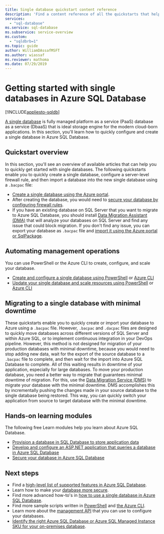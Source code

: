 ```yaml
---
title: Single database quickstart content reference
description: 'Find a content reference of all the quickstarts that help you quickly get started with Azure SQL Database.'
services:
  - "sql-database"
ms.service: sql-database
ms.subservice: service-overview
ms.custom:
  - "sqldbrb=1"
ms.topic: guide
author: WilliamDAssafMSFT
ms.author: wiassaf
ms.reviewer: mathoma
ms.date: 07/29/2019
---
```

# Getting started with single databases in Azure SQL Database
[!INCLUDE[appliesto-sqldb](../includes/appliesto-sqldb.md)]

[A single database](../index.yml) is fully managed platform as a service (PaaS) database as a service (DbaaS) that is ideal storage engine for the modern cloud-born applications. In this section, you'll learn how to quickly configure and create a single database in Azure SQL Database.

## Quickstart overview

In this section, you'll see an overview of available articles that can help you to quickly get started with single databases. The following quickstarts enable you to quickly create a single database, configure a server-level firewall rule, and then import a database into the new single database using a `.bacpac` file:

- [Create a single database using the Azure portal](single-database-create-quickstart.md).
- After creating the database, you would need to [secure your database by configuring firewall rules](firewall-create-server-level-portal-quickstart.md).
- If you have an existing database on SQL Server that you want to migrate to Azure SQL Database, you should install [Data Migration Assistant (DMA)](https://www.microsoft.com/download/details.aspx?id=53595) that will analyze your databases on SQL Server and find any issue that could block migration. If you don't find any issue, you can export your database as `.bacpac` file and [import it using the Azure portal or SqlPackage](database-import.md).


## Automating management operations

You can use PowerShell or the Azure CLI to create, configure, and scale your database.

- [Create and configure a single database using PowerShell](scripts/create-and-configure-database-powershell.md) or [Azure CLI](scripts/create-and-configure-database-cli.md)
- [Update your single database and scale resources using PowerShell](scripts/monitor-and-scale-database-powershell.md) or [Azure CLI](scripts/monitor-and-scale-database-cli.md)

## Migrating to a single database with minimal downtime

These quickstarts enable you to quickly create or import your database to Azure using a `.bacpac` file. However, `.bacpac` and `.dacpac` files are designed to quickly move databases across different versions of SQL Server and within Azure SQL, or to implement continuous integration in your DevOps pipeline. However, this method is not designed for migration of your production databases with minimal downtime, because you would need to stop adding new data, wait for the export of the source database to a `.bacpac` file to complete, and then wait for the import into Azure SQL Database to complete. All of this waiting results in downtime of your application, especially for large databases. To move your production database, you need a better way to migrate that guarantees minimal downtime of migration. For this, use the [Data Migration Service (DMS)](/azure/dms/tutorial-sql-server-to-azure-sql?toc=/azure/sql-database/toc.json) to migrate your database with the minimal downtime. DMS accomplishes this by incrementally pushing the changes made in your source database to the single database being restored. This way, you can quickly switch your application from source to target database with the minimal downtime.

## Hands-on learning modules

The following free Learn modules help you learn about Azure SQL Database.

- [Provision a database in SQL Database to store application data](/learn/modules/provision-azure-sql-db/)
- [Develop and configure an ASP.NET application that queries a database in Azure SQL Database](/learn/modules/develop-app-that-queries-azure-sql/)
- [Secure your database in Azure SQL Database](/learn/modules/secure-your-azure-sql-database/)

## Next steps

- Find a [high-level list of supported features in Azure SQL Database](features-comparison.md).
- Learn how to make your [database more secure](secure-database-tutorial.md).
- Find more advanced how-to's in [how to use a single database in Azure SQL Database](how-to-content-reference-guide.md).
- Find more sample scripts written in [PowerShell](powershell-script-content-guide.md) and [the Azure CLI](az-cli-script-samples-content-guide.md).
- Learn more about the [management API](single-database-manage.md) that you can use to configure your databases.
- [Identify the right Azure SQL Database or Azure SQL Managed Instance SKU for your on-premises database](/sql/dma/dma-sku-recommend-sql-db/).
